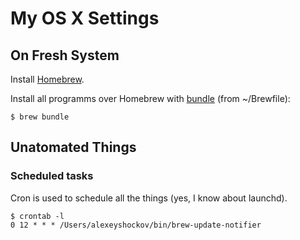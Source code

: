 # My OS X Settings

## On Fresh System

Install [Homebrew](http://brew.sh/).

Install all programms over Homebrew with [bundle](https://github.com/Homebrew/homebrew-bundle) (from ~/Brewfile):
```
$ brew bundle
```

## Unatomated Things

### Scheduled tasks

Cron is used to schedule all the things (yes, I know about launchd).

```
$ crontab -l
0 12 * * * /Users/alexeyshockov/bin/brew-update-notifier
```
